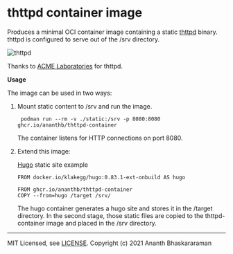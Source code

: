 # thttpd container image
Produces a minimal OCI container image containing a static [thttpd](https://acme.com/software/thttpd/) binary.
thttpd is configured to serve out of the /srv directory.

![thttpd](https://acme.com/software/thttpd/logos/thttpd_powered_1.gif)

Thanks to [ACME Laboratories](https://acme.com/software/thttpd/) for thttpd.

**Usage**

The image can be used in two ways:
1. Mount static content to /srv and run the image.

        podman run --rm -v ./static:/srv -p 8080:8080 ghcr.io/ananthb/thttpd-container

    The container listens for HTTP connections on port 8080.


2. Extend this image:

    [Hugo](https://gohugo.io) static site example

       FROM docker.io/klakegg/hugo:0.83.1-ext-onbuild AS hugo

       FROM ghcr.io/ananthb/thttpd-container
       COPY --from=hugo /target /srv/
       
    The hugo container generates a hugo site and stores it in the /target directory. 
    In the second stage, those static files are copied to the thttpd-container image and placed in the /srv directory.
       
---

MIT Licensed, see [LICENSE](./LICENSE).
Copyright (c) 2021 Ananth Bhaskararaman
